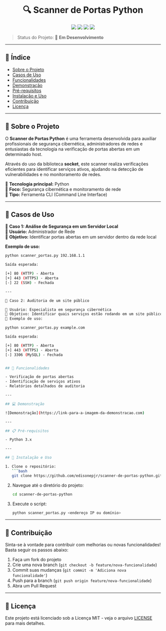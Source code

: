 <h1 align="center">🔍 Scanner de Portas Python</h1>

<p align="center">
  <img src="https://img.shields.io/static/v1?label=Python&message=3.x&color=blue&style=for-the-badge&logo=python"/>
  <img src="https://img.shields.io/static/v1?label=Status&message=Em%20Desenvolvimento&color=red&style=for-the-badge"/>
  <img src="https://img.shields.io/static/v1?label=License&message=MIT&color=green&style=for-the-badge"/>
  <img src="https://img.shields.io/github/stars/edisonepjr/scanner-de-portas-python?style=social"/>
</p>

> Status do Projeto: 🚧 **Em Desenvolvimento**

---

## 📌 **Índice**  

- [Sobre o Projeto](#sobre-o-projeto)  
- [Casos de Uso](#casos-de-uso)  
- [Funcionalidades](#funcionalidades)  
- [Demonstração](#demonstração)  
- [Pré-requisitos](#pré-requisitos)  
- [Instalação e Uso](#instalação-e-uso)  
- [Contribuição](#contribuição)  
- [Licença](#licença)  

---

## 📖 **Sobre o Projeto**  

O **Scanner de Portas Python** é uma ferramenta desenvolvida para auxiliar profissionais de segurança cibernética, administradores de redes e entusiastas da tecnologia na verificação de portas abertas em um determinado host.  

Através do uso da biblioteca **socket**, este scanner realiza verificações eficientes para identificar serviços ativos, ajudando na detecção de vulnerabilidades e no monitoramento de redes.

🔹 **Tecnologia principal:** Python  
🔹 **Foco:** Segurança cibernética e monitoramento de rede  
🔹 **Tipo:** Ferramenta CLI (Command Line Interface)  

---

## 🎯 **Casos de Uso**  

🔹 **Caso 1: Análise de Segurança em um Servidor Local**  
📌 **Usuário:** Administrador de Rede  
📌 **Objetivo:** Identificar portas abertas em um servidor dentro da rede local  

**Exemplo de uso:**  
```bash
python scanner_portas.py 192.168.1.1

Saída esperada:

[+] 80 (HTTP) - Aberta
[+] 443 (HTTPS) - Aberta
[-] 22 (SSH) - Fechada

---

🔹 Caso 2: Auditoria de um site público

📌 Usuário: Especialista em segurança cibernética
📌 Objetivo: Identificar quais serviços estão rodando em um site público
📌 Exemplo de uso:

python scanner_portas.py example.com

Saída esperada:

[+] 80 (HTTP) - Aberta
[+] 443 (HTTPS) - Aberta
[-] 3306 (MySQL) - Fechada


## 🔧 Funcionalidades

- Verificação de portas abertas
- Identificação de serviços ativos
- Relatórios detalhados de auditoria

---

## 💻 Demonstração

![Demonstração](https://link-para-a-imagem-da-demonstracao.com)

---

## 📋 Pré-requisitos

- Python 3.x

---

## 🚀 Instalação e Uso

1. Clone o repositório:
   ```bash
   git clone https://github.com/edisonepjr/scanner-de-portas-python.git
   ```

2. Navegue até o diretório do projeto:
   ```bash
   cd scanner-de-portas-python
   ```

3. Execute o script:
   ```bash
   python scanner_portas.py <endereço IP ou domínio>
   ```

---

## 🤝 Contribuição

Sinta-se à vontade para contribuir com melhorias ou novas funcionalidades! Basta seguir os passos abaixo:

1. Faça um fork do projeto
2. Crie uma nova branch (`git checkout -b feature/nova-funcionalidade`)
3. Commit suas mudanças (`git commit -m 'Adiciona nova funcionalidade'`)
4. Push para a branch (`git push origin feature/nova-funcionalidade`)
5. Abra um Pull Request

---

## 📄 Licença

Este projeto está licenciado sob a Licença MIT - veja o arquivo [LICENSE](LICENSE) para mais detalhes.
```Licença MIT - veja o arquivo [LICENSE](LICENSE) para mais detalhes.
```

